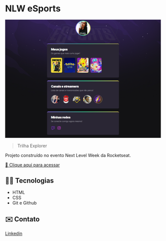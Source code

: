 # NLW eSports 

![preview](./.github/preview3.png)

> Trilha Explorer

Projeto construído no evento Next Level Week da Rocketseat.

[🔗 Clique aqui para acessar](https://btwbeatriz.github.io/nlw-esports-explorer/)

## 👩‍💻 Tecnologias

- HTML
- CSS
- Git e Github

## ✉️ Contato
[Linkedin](https://www.linkedin.com/in/beatriz-fernandes-a41569238/)